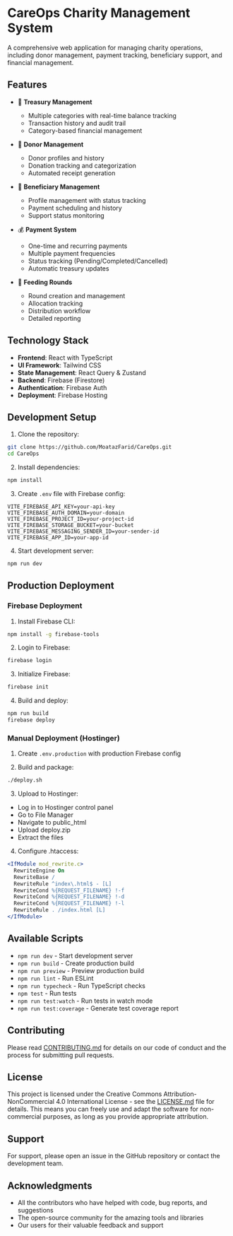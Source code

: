 # CareOps Charity Management System

A comprehensive web application for managing charity operations, including donor management, payment tracking, beneficiary support, and financial management.

## Features

- 🏦 **Treasury Management**
  - Multiple categories with real-time balance tracking
  - Transaction history and audit trail
  - Category-based financial management

- 💝 **Donor Management**
  - Donor profiles and history
  - Donation tracking and categorization
  - Automated receipt generation

- 👥 **Beneficiary Management**
  - Profile management with status tracking
  - Payment scheduling and history
  - Support status monitoring

- 💰 **Payment System**
  - One-time and recurring payments
  - Multiple payment frequencies
  - Status tracking (Pending/Completed/Cancelled)
  - Automatic treasury updates

- 🍲 **Feeding Rounds**
  - Round creation and management
  - Allocation tracking
  - Distribution workflow
  - Detailed reporting

## Technology Stack

- **Frontend**: React with TypeScript
- **UI Framework**: Tailwind CSS
- **State Management**: React Query & Zustand
- **Backend**: Firebase (Firestore)
- **Authentication**: Firebase Auth
- **Deployment**: Firebase Hosting

## Development Setup

1. Clone the repository:
```bash
git clone https://github.com/MoatazFarid/CareOps.git
cd CareOps
```

2. Install dependencies:
```bash
npm install
```

3. Create `.env` file with Firebase config:
```env
VITE_FIREBASE_API_KEY=your-api-key
VITE_FIREBASE_AUTH_DOMAIN=your-domain
VITE_FIREBASE_PROJECT_ID=your-project-id
VITE_FIREBASE_STORAGE_BUCKET=your-bucket
VITE_FIREBASE_MESSAGING_SENDER_ID=your-sender-id
VITE_FIREBASE_APP_ID=your-app-id
```

4. Start development server:
```bash
npm run dev
```

## Production Deployment

### Firebase Deployment

1. Install Firebase CLI:
```bash
npm install -g firebase-tools
```

2. Login to Firebase:
```bash
firebase login
```

3. Initialize Firebase:
```bash
firebase init
```

4. Build and deploy:
```bash
npm run build
firebase deploy
```

### Manual Deployment (Hostinger)

1. Create `.env.production` with production Firebase config

2. Build and package:
```bash
./deploy.sh
```

3. Upload to Hostinger:
- Log in to Hostinger control panel
- Go to File Manager
- Navigate to public_html
- Upload deploy.zip
- Extract the files

4. Configure .htaccess:
```apache
<IfModule mod_rewrite.c>
  RewriteEngine On
  RewriteBase /
  RewriteRule ^index\.html$ - [L]
  RewriteCond %{REQUEST_FILENAME} !-f
  RewriteCond %{REQUEST_FILENAME} !-d
  RewriteCond %{REQUEST_FILENAME} !-l
  RewriteRule . /index.html [L]
</IfModule>
```

## Available Scripts

- `npm run dev` - Start development server
- `npm run build` - Create production build
- `npm run preview` - Preview production build
- `npm run lint` - Run ESLint
- `npm run typecheck` - Run TypeScript checks
- `npm test` - Run tests
- `npm run test:watch` - Run tests in watch mode
- `npm run test:coverage` - Generate test coverage report

## Contributing

Please read [CONTRIBUTING.md](CONTRIBUTING.md) for details on our code of conduct and the process for submitting pull requests.

## License

This project is licensed under the Creative Commons Attribution-NonCommercial 4.0 International License - see the [LICENSE.md](LICENSE.md) file for details. This means you can freely use and adapt the software for non-commercial purposes, as long as you provide appropriate attribution.

## Support

For support, please open an issue in the GitHub repository or contact the development team.

## Acknowledgments

- All the contributors who have helped with code, bug reports, and suggestions
- The open-source community for the amazing tools and libraries
- Our users for their valuable feedback and support
